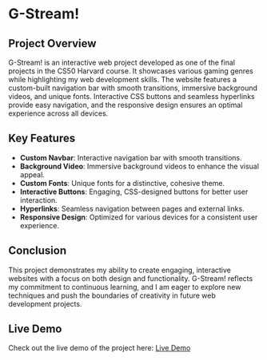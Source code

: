 # G-Stream!

## Project Overview

G-Stream! is an interactive web project developed as one of the final projects in the CS50 Harvard course. It showcases various gaming genres while highlighting my web development skills. The website features a custom-built navigation bar with smooth transitions, immersive background videos, and unique fonts. Interactive CSS buttons and seamless hyperlinks provide easy navigation, and the responsive design ensures an optimal experience across all devices.

## Key Features

- **Custom Navbar**: Interactive navigation bar with smooth transitions.
- **Background Video**: Immersive background videos to enhance the visual appeal.
- **Custom Fonts**: Unique fonts for a distinctive, cohesive theme.
- **Interactive Buttons**: Engaging, CSS-designed buttons for better user interaction.
- **Hyperlinks**: Seamless navigation between pages and external links.
- **Responsive Design**: Optimized for various devices for a consistent user experience.

## Conclusion

This project demonstrates my ability to create engaging, interactive websites with a focus on both design and functionality. G-Stream! reflects my commitment to continuous learning, and I am eager to explore new techniques and push the boundaries of creativity in future web development projects.

## Live Demo

Check out the live demo of the project here: [Live Demo](https://bloodwingv2.github.io/Website/)

